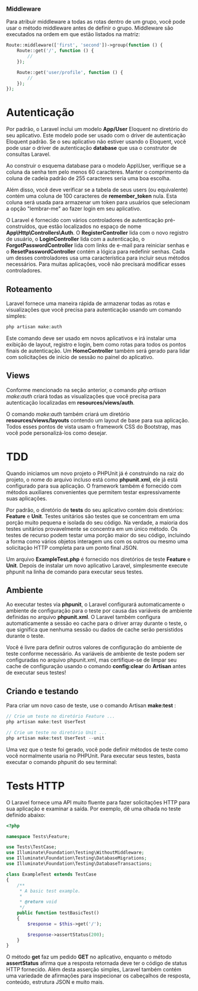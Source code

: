 ### Middleware

Para atribuir middleware a todas as rotas dentro de um grupo, você pode usar o método middleware antes de definir o grupo. Middleware são executados na ordem em que estão listados na matriz:

```PHP
Route::middleware(['first', 'second'])->group(function () {
    Route::get('/', function () {
        // 
    });

    Route::get('user/profile', function () {
        //
    });
});
```

# Autenticação

Por padrão, o Laravel inclui um modelo **App/User** Eloquent no diretório do seu aplicativo. Este modelo pode ser usado com o driver de autenticação Eloquent padrão. Se o seu aplicativo não estiver usando o Eloquent, você pode usar o driver de autenticação **database** que usa o construtor de consultas Laravel.

Ao construir o esquema database para o modelo App\User, verifique se a coluna da senha tem pelo menos 60 caracteres. Manter o comprimento da coluna de cadeia padrão de 255 caracteres seria uma boa escolha.

Além disso, você deve verificar se a tabela de seus users (ou equivalente) contém uma coluna de 100 caracteres de **remember_token** nula. Esta coluna será usada para armazenar um token para usuários que selecionam a opção "lembrar-me" ao fazer login em seu aplicativo.

O Laravel é fornecido com vários controladores de autenticação pré-construídos, que estão localizados no espaço de nome **App\Http\Controllers\Auth**. O **RegisterController** lida com o novo registro de usuário, o **LoginController** lida com a autenticação, o **ForgotPasswordController** lida com links de e-mail para reiniciar senhas e o **ResetPasswordController** contém a lógica para redefinir senhas. Cada um desses controladores usa uma característica para incluir seus métodos necessários. Para muitas aplicações, você não precisará modificar esses controladores.

## Roteamento

Laravel fornece uma maneira rápida de armazenar todas as rotas e visualizações que você precisa para autenticação usando um comando simples:

```PHP
php artisan make:auth
```
Este comando deve ser usado em novos aplicativos e irá instalar uma exibição de layout, registro e login, bem como rotas para todos os pontos finais de autenticação. Um **HomeController** também será gerado para lidar com solicitações de início de sessão no painel do aplicativo.

## Views

Conforme mencionado na seção anterior, o comando  _php artisan make:auth_ criará todas as visualizações que você precisa para autenticação localizadas em **resources/views/auth**.

O comando _make:auth_ também criará um diretório **resources/views/layouts** contendo um layout de base para sua aplicação. Todos esses pontos de vista usam o framework CSS do Bootstrap, mas você pode personalizá-los como desejar.

# TDD

Quando iniciamos um novo projeto o PHPUnit já é construindo na raiz do projeto, o nome do arquivo incluso está como **phpunit.xml**, ele já está configurado para sua aplicação. O framework também é fornecido com métodos auxiliares convenientes que permitem testar expressivamente suas aplicações.

Por padrão, o diretório de **tests** do seu aplicativo contém dois diretórios: **Feature** e **Unit**. Testes unitários são testes que se concentram em uma porção muito pequena e isolada do seu código. Na verdade, a maioria dos testes unitários provavelmente se concentra em um único método. Os testes de recurso podem testar uma porção maior do seu código, incluindo a forma como vários objetos interagem uns com os outros ou mesmo uma solicitação HTTP completa para um ponto final JSON.

Um arquivo **ExampleTest.php** é fornecido nos diretórios de teste **Feature** e **Unit**. Depois de instalar um novo aplicativo Laravel, simplesmente execute phpunit na linha de comando para executar seus testes.

## Ambiente

Ao executar testes via **phpunit**, o Laravel configurará automaticamente o ambiente de configuração para o teste por causa das variáveis ​​de ambiente definidas no arquivo **phpunit.xml**. O Laravel também configura automaticamente a sessão eo cache para o driver array durante o teste, o que significa que nenhuma sessão ou dados de cache serão persistidos durante o teste.

Você é livre para definir outros valores de configuração do ambiente de teste conforme necessário. As variáveis ​​de ambiente de teste podem ser configuradas no arquivo phpunit.xml, mas certifique-se de limpar seu cache de configuração usando o comando **config:clear** do **Artisan** antes de executar seus testes!

## Criando e testando

Para criar um novo caso de teste, use o comando Artisan **make:test** :

```PHP
// Crie um teste no diretório Feature ... 
php artisan make:test UserTest

// Crie um teste no diretório Unit ...
php artisan make:test UserTest --unit
```
Uma vez que o teste foi gerado, você pode definir métodos de teste como você normalmente usaria no PHPUnit. Para executar seus testes, basta executar o comando phpunit do seu terminal:

# Tests HTTP

O Laravel fornece uma API muito fluente para fazer solicitações HTTP para sua aplicação e examinar a saída. Por exemplo, dê uma olhada no teste definido abaixo:

```PHP
<?php

namespace Tests\Feature;

use Tests\TestCase;
use Illuminate\Foundation\Testing\WithoutMiddleware;
use Illuminate\Foundation\Testing\DatabaseMigrations;
use Illuminate\Foundation\Testing\DatabaseTransactions;

class ExampleTest extends TestCase
{
    /**
     * A basic test example.
     *
     * @return void
     */
    public function testBasicTest()
    {
        $response = $this->get('/');

        $response->assertStatus(200);
    }
}
```

O método **get** faz um pedido **GET** no aplicativo, enquanto o método **assertStatus** afirma que a resposta retornada deve ter o código de status HTTP fornecido. Além desta asserção simples, Laravel também contém uma variedade de afirmações para inspecionar os cabeçalhos de resposta, conteúdo, estrutura JSON e muito mais.

